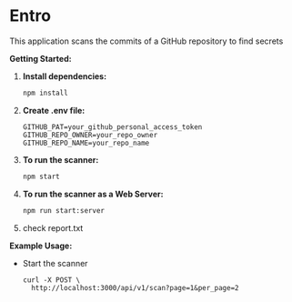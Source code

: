 # Entro

This application scans the commits of a GitHub repository to find secrets

**Getting Started:**

1. **Install dependencies:**
   ```bash
   npm install
   ```

2. **Create .env file:**
   ```
   GITHUB_PAT=your_github_personal_access_token
   GITHUB_REPO_OWNER=your_repo_owner
   GITHUB_REPO_NAME=your_repo_name
   ```

3. **To run the scanner:**
   ```bash
   npm start
   ```

4. **To run the scanner as a Web Server:**
   ```bash
   npm run start:server
   ```

5. check report.txt

**Example Usage:**

- Start the scanner
    ```
    curl -X POST \
      http://localhost:3000/api/v1/scan?page=1&per_page=2
    ```
